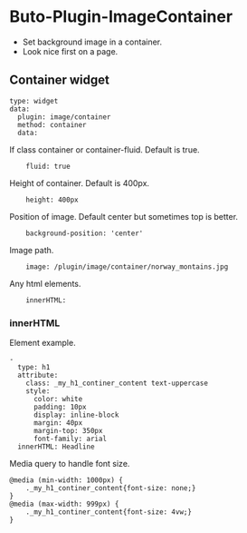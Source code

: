# Buto-Plugin-ImageContainer
- Set background image in a container.
- Look nice first on a page.

## Container widget
```
type: widget
data:
  plugin: image/container
  method: container
  data:
```
If class container or container-fluid. Default is true.
```
    fluid: true
```
Height of container. Default is 400px.
```
    height: 400px
```
Position of image. Default center but sometimes top is better.
```
    background-position: 'center'
```
Image path.
```
    image: /plugin/image/container/norway_montains.jpg
```
Any html elements.
```
    innerHTML:
```

### innerHTML
Element example.
```
-
  type: h1
  attribute:
    class: _my_h1_continer_content text-uppercase
    style:
      color: white
      padding: 10px
      display: inline-block
      margin: 40px
      margin-top: 350px
      font-family: arial
  innerHTML: Headline
```
Media query to handle font size.
```
@media (min-width: 1000px) {
    ._my_h1_continer_content{font-size: none;}
}      
@media (max-width: 999px) {
    ._my_h1_continer_content{font-size: 4vw;}
}      
```
